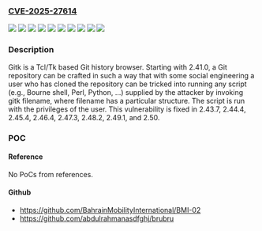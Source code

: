 ### [CVE-2025-27614](https://cve.mitre.org/cgi-bin/cvename.cgi?name=CVE-2025-27614)
![](https://img.shields.io/static/v1?label=Product&message=gitk&color=blue)
![](https://img.shields.io/static/v1?label=Version&message=%3E%3D%202.41.0%2C%20%3C%202.43.7%20&color=brightgreen)
![](https://img.shields.io/static/v1?label=Version&message=%3E%3D%202.44.0%2C%20%3C%202.44.4%20&color=brightgreen)
![](https://img.shields.io/static/v1?label=Version&message=%3E%3D%202.45.0%2C%20%3C%202.45.4%20&color=brightgreen)
![](https://img.shields.io/static/v1?label=Version&message=%3E%3D%202.46.0%2C%20%3C%202.46.4%20&color=brightgreen)
![](https://img.shields.io/static/v1?label=Version&message=%3E%3D%202.47.0%2C%20%3C%202.47.3%20&color=brightgreen)
![](https://img.shields.io/static/v1?label=Version&message=%3E%3D%202.48.0%2C%20%3C%202.48.2%20&color=brightgreen)
![](https://img.shields.io/static/v1?label=Version&message=%3E%3D%202.49.0%2C%20%3C%202.49.1%20&color=brightgreen)
![](https://img.shields.io/static/v1?label=Version&message=%3E%3D%202.50.0%2C%20%3C%202.50.1%20&color=brightgreen)
![](https://img.shields.io/static/v1?label=Vulnerability&message=CWE-78%3A%20Improper%20Neutralization%20of%20Special%20Elements%20used%20in%20an%20OS%20Command%20('OS%20Command%20Injection')&color=brightgreen)

### Description

Gitk is a Tcl/Tk based Git history browser. Starting with 2.41.0, a Git repository can be crafted in such a way that with some social engineering a user who has cloned the repository can be tricked into running any script (e.g., Bourne shell, Perl, Python, ...) supplied by the attacker by invoking gitk filename, where filename has a particular structure. The script is run with the privileges of the user. This vulnerability is fixed in 2.43.7, 2.44.4, 2.45.4, 2.46.4, 2.47.3, 2.48.2, 2.49.1, and 2.50.

### POC

#### Reference
No PoCs from references.

#### Github
- https://github.com/BahrainMobilityInternational/BMI-02
- https://github.com/abdulrahmanasdfghj/brubru

